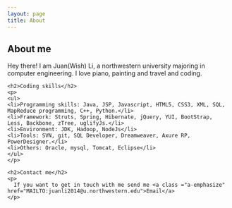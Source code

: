 ```yaml
---
layout: page
title: About
---
```

<div class ="container">
	<h2>About me</h2>
	<p>
	  Hey there! I am Juan(Wish) Li, a northwestern university majoring in computer engineering. I love piano, painting and travel and coding. 
	</p>

	<h2>Coding skills</h2>
	<p>
	<ul>
	<li>Programming skills: Java, JSP, Javascript, HTML5, CSS3, XML, SQL, MapReduce programming, C++, Python.</li>
	<li>Framework: Struts, Spring, Hibernate, jQuery, YUI, BootStrap, Less, Backbone, zTree, uglifyJs.</li>
	<li>Environment: JDK, Hadoop, NodeJs</li>
	<li>Tools: SVN, git, SQL Developer, Dreamweaver, Axure RP, PowerDesigner.</li>
	<li>Others:	Oracle, mysql, Tomcat, Eclipse</li>
	</ul>
	</p>

	<h2>Contact me</h2>
	<p>
	  If you want to get in touch with me send me <a class ="a-emphasize" href="MAILTO:juanli2014@u.northwestern.edu">Email</a>
	</p>

	
</div>


